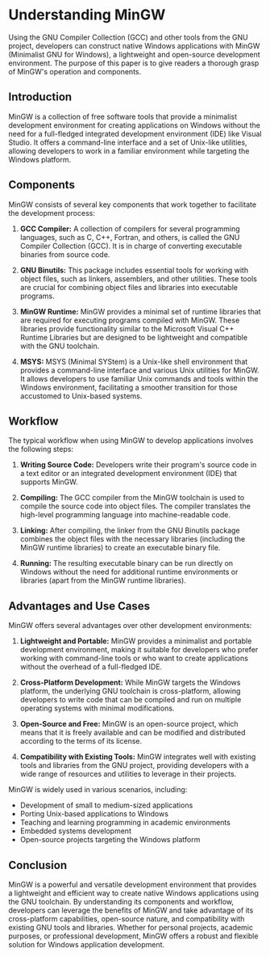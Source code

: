 # Understanding MinGW

Using the GNU Compiler Collection (GCC) and other tools from the GNU project, developers can construct native Windows applications with MinGW (Minimalist GNU for Windows), a lightweight and open-source development environment. The purpose of this paper is to give readers a thorough grasp of MinGW's operation and components.

## Introduction

MinGW is a collection of free software tools that provide a minimalist development environment for creating applications on Windows without the need for a full-fledged integrated development environment (IDE) like Visual Studio. It offers a command-line interface and a set of Unix-like utilities, allowing developers to work in a familiar environment while targeting the Windows platform.

## Components

MinGW consists of several key components that work together to facilitate the development process:

1. **GCC Compiler:** A collection of compilers for several programming languages, such as C, C++, Fortran, and others, is called the GNU Compiler Collection (GCC). It is in charge of converting executable binaries from source code.

2. **GNU Binutils:** This package includes essential tools for working with object files, such as linkers, assemblers, and other utilities. These tools are crucial for combining object files and libraries into executable programs.

3. **MinGW Runtime:** MinGW provides a minimal set of runtime libraries that are required for executing programs compiled with MinGW. These libraries provide functionality similar to the Microsoft Visual C++ Runtime Libraries but are designed to be lightweight and compatible with the GNU toolchain.

4. **MSYS:** MSYS (Minimal SYStem) is a Unix-like shell environment that provides a command-line interface and various Unix utilities for MinGW. It allows developers to use familiar Unix commands and tools within the Windows environment, facilitating a smoother transition for those accustomed to Unix-based systems.

## Workflow

The typical workflow when using MinGW to develop applications involves the following steps:

1. **Writing Source Code:** Developers write their program's source code in a text editor or an integrated development environment (IDE) that supports MinGW.

2. **Compiling:** The GCC compiler from the MinGW toolchain is used to compile the source code into object files. The compiler translates the high-level programming language into machine-readable code.

3. **Linking:** After compiling, the linker from the GNU Binutils package combines the object files with the necessary libraries (including the MinGW runtime libraries) to create an executable binary file.

4. **Running:** The resulting executable binary can be run directly on Windows without the need for additional runtime environments or libraries (apart from the MinGW runtime libraries).

## Advantages and Use Cases

MinGW offers several advantages over other development environments:

1. **Lightweight and Portable:** MinGW provides a minimalist and portable development environment, making it suitable for developers who prefer working with command-line tools or who want to create applications without the overhead of a full-fledged IDE.

2. **Cross-Platform Development:** While MinGW targets the Windows platform, the underlying GNU toolchain is cross-platform, allowing developers to write code that can be compiled and run on multiple operating systems with minimal modifications.

3. **Open-Source and Free:** MinGW is an open-source project, which means that it is freely available and can be modified and distributed according to the terms of its license.

4. **Compatibility with Existing Tools:** MinGW integrates well with existing tools and libraries from the GNU project, providing developers with a wide range of resources and utilities to leverage in their projects.

MinGW is widely used in various scenarios, including:

- Development of small to medium-sized applications
- Porting Unix-based applications to Windows
- Teaching and learning programming in academic environments
- Embedded systems development
- Open-source projects targeting the Windows platform

## Conclusion

MinGW is a powerful and versatile development environment that provides a lightweight and efficient way to create native Windows applications using the GNU toolchain. By understanding its components and workflow, developers can leverage the benefits of MinGW and take advantage of its cross-platform capabilities, open-source nature, and compatibility with existing GNU tools and libraries. Whether for personal projects, academic purposes, or professional development, MinGW offers a robust and flexible solution for Windows application development.